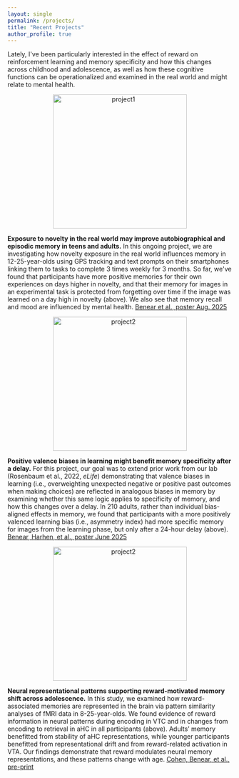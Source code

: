 ```yaml
---
layout: single
permalink: /projects/
title: "Recent Projects"
author_profile: true
---
```


Lately, I've been particularly interested in the effect of reward on reinforcement learning and memory specificity and how this changes across childhood and adolescence, as well as how these cognitive functions can be operationalized and examined in the real world and might relate to mental health.

<p align="center">
  <img src="{{ '/assets/images/project1.png' | relative_url }}" alt="project1" width="300">
</p>

**Exposure to novelty in the real world may improve autobiographical and episodic memory in teens and adults.** In this ongoing project, we are investigating how novelty exposure in the real world influences memory in 12-25-year-olds using GPS tracking and text prompts on their smartphones linking them to tasks to complete 3 times weekly for 3 months. So far, we've found that participants have more positive memories for their own experiences on days higher in novelty, and that their memory for images in an experimental task is protected from forgetting over time if the image was learned on a day high in novelty (above). We also see that memory recall and mood are influenced by mental health. <a href="https://drive.google.com/file/d/14N_-hVCA649Gkg_kNZ-1yA8pkPeGvpwH/view?usp=sharing">Benear et al., poster Aug. 2025</a>

<p align="center">
  <img src="{{ '/assets/images/project2.png' | relative_url }}" alt="project2" width="300">
</p>

**Positive valence biases in learning might benefit memory specificity after a delay.** For this project, our goal was to extend prior work from our lab (Rosenbaum et al., 2022, *eLife*) demonstrating that valence biases in learning (i.e., overweighting unexpected negative or positive past outcomes when making choices) are reflected in analogous biases in memory by examining whether this same logic applies to specificity of memory, and how this changes over a delay. In 210 adults, rather than individual bias-aligned effects in memory, we found that participants with a more positively valenced learning bias (i.e., asymmetry index) had more specific memory for images from the learning phase, but only after a 24-hour delay (above). <a href="https://drive.google.com/file/d/1C8vx3HJ4bSVkU25sBMuW8GHQEB-qN90J/view?usp=sharing">Benear, Harhen, et al., poster June 2025</a> 


<p align="center">
  <img src="{{ '/assets/images/project3.png' | relative_url }}" alt="project2" width="300">
</p>

**Neural representational patterns supporting reward-motivated memory shift across adolescence.** In this study, we examined how reward-associated memories are represented in the brain via pattern similarity analyses of fMRI data in 8-25-year-olds. We found evidence of reward information in neural patterns during encoding in VTC and in changes from encoding to retrieval in aHC in all participants (above). Adults’ memory benefitted from stability of aHC representations, while younger participants benefitted from representational drift and from reward-related activation in VTA. Our findings demonstrate that reward modulates neural memory representations, and these patterns change with age. <a href="https://doi.org/10.31234/osf.io/h53qa_v2">Cohen, Benear, et al., pre-print</a>